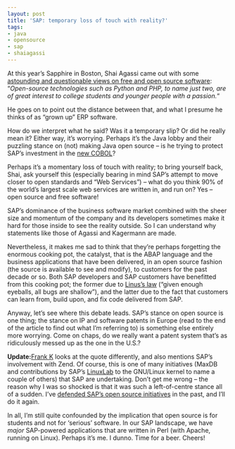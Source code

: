 ```yaml
---
layout: post
title: 'SAP: temporary loss of touch with reality?'
tags:
- java
- opensource
- sap
- shaiagassi
---
```



At this year’s Sapphire in Boston, Shai Agassi came out with some [astounding and questionable views on free and open source software](http://xml.sys-con.com/read/86130.htm): “*Open-source technologies such as Python and PHP, to name just two, are of great interest to college students and younger people with a passion.*“

He goes on to point out the distance between that, and what I presume he thinks of as “grown up” ERP software.

How do we interpret what he said? Was it a temporary slip? Or did he really mean it? Either way, it’s worrying. Perhaps it’s the Java lobby and their puzzling stance on (not) making Java open source – is he trying to protect SAP’s investment in the [new COBOL](http://www.oreilly.com/pub/a/oreilly/editors/java_1004.html)?

Perhaps it’s a momentary loss of touch with reality; to bring yourself back, Shai, ask yourself this (especially bearing in mind SAP’s attempt to move closer to open standards and “Web Services”) – what do you think 90% of the world’s largest scale web services are written in, and run on? Yes – open source and free software!

SAP’s dominance of the business software market combined with the sheer size and momentum of the company and its developers sometimes make it hard for those inside to see the reality outside. So I can understand why statements like those of Agassi and Kagermann are made.

Nevertheless, it makes me sad to think that they’re perhaps forgetting the enormous cooking pot, the catalyst, that is the ABAP language and the business applications that have been delivered, in an open source fashion (the source is available to see and modify), to customers for the past decade or so. Both SAP developers and SAP customers have benefitted from this cooking pot; the former due to [Linus’s law](http://www.catb.org/~esr/writings/cathedral-bazaar/cathedral-bazaar/ar01s04.html) (“given enough eyeballs, all bugs are shallow”), and the latter due to the fact that customers can learn from, build upon, and fix code delivered from SAP.

Anyway, let’s see where this debate leads. SAP’s stance on open source is one thing; the stance on IP and software patents in Europe (read to the end of the article to find out what I’m referring to) is something else entirely more worrying. Come on chaps, do we really want a patent system that’s as ridiculously messed up as the one in the U.S.?

**Update:**[Frank K](http://www.gadgetguy.de/index.php/2005/05#SAP__PHP_just_for_college_students_) looks at the quote differently, and also mentions SAP’s involvement with Zend. Of course, this is one of many initiatives (MaxDB and contributions by SAP’s [LinuxLab](http://www.sap.com/linux) to the GNU/Linux kernel to name a couple of others) that SAP are undertaking. Don’t get me wrong – the reason why I was so shocked is that it was such a left-of-centre stance all of a sudden. I’ve [defended SAP’s open source initiatives](https://weblogs.sdn.sap.com/cs/user/view/cs_msg/258) in the past, and I’ll do it again.

In all, I’m still quite confounded by the implication that open source is for students and not for ‘serious’ software. In our SAP landscape, we have *major* SAP-powered applications that are written in Perl (with Apache, running on Linux). Perhaps it’s me. I dunno. Time for a beer. Cheers!


